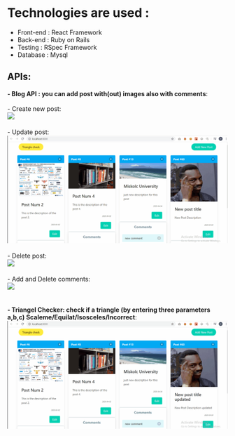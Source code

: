 # Technologies are used :
  - Front-end : React Framework
  - Back-end : Ruby on Rails
  - Testing : RSpec Framework
  - Database : Mysql

## APIs:
   **- Blog API : you can add post with(out) images also with comments**:<br>
    <br>
    - Create new post:<br>
        ![](imgs/create.gif)
    <br>
    <br>
    - Update post:<br>
        ![](imgs/update.gif)
    <br>
    <br>
    - Delete post:<br>
        ![](imgs/delete.gif)
    <br>
    <br>
    - Add and Delete comments:<br>
        ![](imgs/comments.gif)
    <br>
    <br>
    <br>
  **- Triangel Checker: check if a triangle (by entering three parameters a,b,c) Scaleme/Equilat/Isosceles/Incorrect**:<br>
        ![](imgs/triangle.gif)
    <br>
    <br>